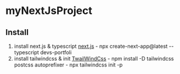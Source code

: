 # myNextJsProject



## Install
  1. install next.js & typescript [next.js](https://nextjs.org/docs/basic-features/typescript)
    - npx create-next-app@latest --typescript devs-portfoli
  2. install tailwindcss & init [TwailWindCss](https://tailwindcss.com/docs/guides/nextjs)
    - npm install -D tailwindcss postcss autoprefixer
    - npx tailwindcss init -p
